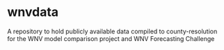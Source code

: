 # wnvdata
A repository to hold publicly available data compiled to county-resolution for the WNV model comparison project and WNV Forecasting Challenge
